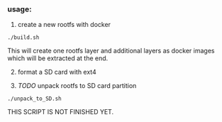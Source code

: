 ### usage:

1. create a new rootfs with docker 

`./build.sh`

This will create one rootfs layer and additional layers as docker images
which will be extracted at the end.


2. format a SD card with ext4


3. *TODO* unpack rootfs to SD card partition

`./unpack_to_SD.sh`

THIS SCRIPT IS NOT FINISHED YET.


